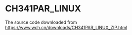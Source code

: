 # CH341PAR_LINUX
The source code downloaded from https://www.wch.cn/downloads/CH341PAR_LINUX_ZIP.html
